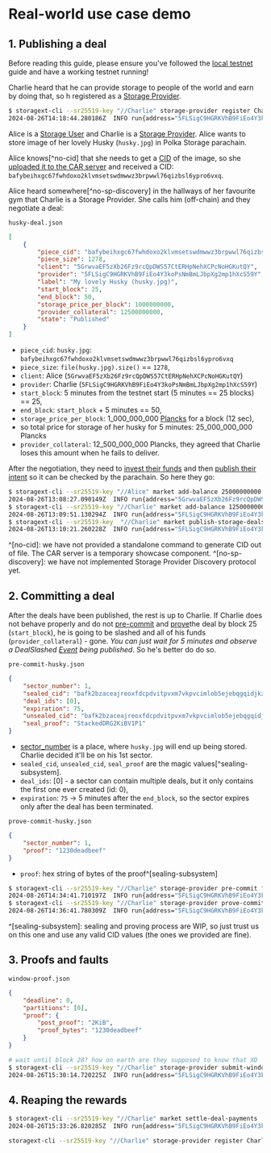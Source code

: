 # Real-world use case demo

## 1. Publishing a deal

<div class="warning">
Before reading this guide, please ensure you've followed the <a href="./local-testnet.md">local testnet</a> guide and have a working testnet running!
</div>

Charlie heard that he can provide storage to people of the world and earn by doing that, so h registered as a [Storage Provider](../glossary.md).

```bash
$ storagext-cli --sr25519-key "//Charlie" storage-provider register Charlie
2024-08-26T14:18:44.280186Z  INFO run{address="5FLSigC9HGRKVhB9FiEo4Y3koPsNmBmLJbpXg2mp1hXcS59Y"}: storagext_cli::cmd::storage_provider: [0x9a07…aaec] Successfully registered Charlie, seal: StackedDRGWindow2KiBV1P1 in Storage Provider Pallet
```

Alice is a [Storage User](../glossary.md#storage-user) and Charlie is a [Storage Provider](../glossary.md#storage-provider).
Alice wants to store image of her lovely Husky (`husky.jpg`) in Polka Storage parachain.

Alice knows[^no-cid] that she needs to get a [CID](https://github.com/multiformats/cid) of the image, so she [uploaded it to the CAR server](../storage-provider-cli/storage.md#upload-a-file)
and received a CID: `bafybeihxgc67fwhdoxo2klvmsetswdmwwz3brpwwl76qizbsl6ypro6vxq`.

Alice heard somewhere[^no-sp-discovery] in the hallways of her favourite gym that Charlie is a Storage Provider.
She calls him (off-chain) and they negotiate a deal:

`husky-deal.json`
```json
[
    {
        "piece_cid": "bafybeihxgc67fwhdoxo2klvmsetswdmwwz3brpwwl76qizbsl6ypro6vxq",
        "piece_size": 1278,
        "client": "5GrwvaEF5zXb26Fz9rcQpDWS57CtERHpNehXCPcNoHGKutQY",
        "provider": "5FLSigC9HGRKVhB9FiEo4Y3koPsNmBmLJbpXg2mp1hXcS59Y",
        "label": "My lovely Husky (husky.jpg)",
        "start_block": 25,
        "end_block": 50,
        "storage_price_per_block": 1000000000,
        "provider_collateral": 12500000000,
        "state": "Published"
    }
]
```

- `piece_cid`:  `husky.jpg`: `bafybeihxgc67fwhdoxo2klvmsetswdmwwz3brpwwl76qizbsl6ypro6vxq`
- `piece_size`: `file(husky.jpg).size()` == `1278`,
- `client`: Alice (`5GrwvaEF5zXb26Fz9rcQpDWS57CtERHpNehXCPcNoHGKutQY`)
- `provider`: Charlie (`5FLSigC9HGRKVhB9FiEo4Y3koPsNmBmLJbpXg2mp1hXcS59Y`)
- `start_block`: 5 minutes from the testnet start (5 minutes == 25 blocks) == 25,
- `end_block`: `start_block` + 5 minutes == 50,
- `storage_price_per_block`: 1_000_000_000 [Plancks](../glossary.md#planck) for a block (12 sec),
- so total price for storage of her husky for 5 minutes: 25_000_000_000 Plancks
- `provider_collateral`: 12_500_000_000 Plancks, they agreed that Charlie loses this amount when he fails to deliver.

After the negotiation, they need to [invest their funds](../pallets/market.md#add_balance) and then [publish their intent](../pallets/market.md#publish_storage_deals) so it can be checked by the parachain.
So here they go:

```bash
$ storagext-cli --sr25519-key "//Alice" market add-balance 25000000000
2024-08-26T13:08:27.090149Z  INFO run{address="5GrwvaEF5zXb26Fz9rcQpDWS57CtERHpNehXCPcNoHGKutQY"}: storagext_cli::cmd::market: [0x034f…b800] Successfully added 25000000000 to Market Balance
$ storagext-cli --sr25519-key "//Charlie" market add-balance 12500000000
2024-08-26T13:09:51.130294Z  INFO run{address="5FLSigC9HGRKVhB9FiEo4Y3koPsNmBmLJbpXg2mp1hXcS59Y"}: storagext_cli::cmd::market: [0xdd8e…18f2] Successfully added 12500000000 to Market Balance
$ storagext-cli --sr25519-key  "//Charlie" market publish-storage-deals --client-sr25519-key  "//Alice" "@husky-deal.json"
2024-08-26T13:10:21.260228Z  INFO run{address="5FLSigC9HGRKVhB9FiEo4Y3koPsNmBmLJbpXg2mp1hXcS59Y"}: storagext_cli::cmd::market: [0xd547…161d] Successfully published storage deals
```

^[no-cid]: we have not provided a standalone command to generate CID out of file. The CAR server is a temporary showcase component.
^[no-sp-discovery]: we have not implemented Storage Provider Discovery protocol yet.

## 2. Committing a deal

After the deals have been published, the rest is up to Charlie.
If Charlie does not behave properly and do not [pre-commit](../pallets/storage-provider.md#pre_commit_sector) and [prove](../pallets/storage-provider.md#prove_commit_sector)the deal by block 25 (`start_block`),
he is going to be slashed and all of his funds (`provider_collateral`) - gone. *You can just wait for 5 minutes and observe a DealSlashed [Event](../pallets/market.md#events) being published*.
So he's better do do so.

`pre-commit-husky.json`
```json
{
    "sector_number": 1,
    "sealed_cid": "bafk2bzaceajreoxfdcpdvitpvxm7vkpvcimlob5ejebqgqidjkz4qoug4q6zu",
    "deal_ids": [0],
    "expiration": 75,
    "unsealed_cid": "bafk2bzaceajreoxfdcpdvitpvxm7vkpvcimlob5ejebqgqidjkz4qoug4q6zu",
    "seal_proof": "StackedDRG2KiBV1P1"
}
```
- [sector_number](../glossary.md#sector) is a place, where `husky.jpg` will end up being stored. Charlie decided it'll be on his 1st sector.
- `sealed_cid`, `unsealed_cid`, `seal_proof` are the magic values[^sealing-subsystem].
- `deal_ids`: [0] - a sector can contain multiple deals, but it only contains the first one ever created (id: 0),
- `expiration`: `75` -> 5 minutes after the `end_block`, so the sector expires only after the deal has been terminated.


`prove-commit-husky.json`
```json
{
    "sector_number": 1,
    "proof": "1230deadbeef"
}
```
- `proof`: hex string of bytes of the proof^[sealing-subsystem]

```bash
$ storagext-cli --sr25519-key "//Charlie" storage-provider pre-commit "@pre-commit-husky.json"
2024-08-26T14:34:41.710197Z  INFO run{address="5FLSigC9HGRKVhB9FiEo4Y3koPsNmBmLJbpXg2mp1hXcS59Y"}: storagext_cli::cmd::storage_provider: [0x28ef…801e] Successfully pre-commited sector 1.
$ storagext-cli --sr25519-key "//Charlie" storage-provider prove-commit "@prove-commit-husky.json"
2024-08-26T14:36:41.780309Z  INFO run{address="5FLSigC9HGRKVhB9FiEo4Y3koPsNmBmLJbpXg2mp1hXcS59Y"}: storagext_cli::cmd::storage_provider: [0xbef5…a305] Successfully proven sector 1.
```

^[sealing-subsystem]: sealing and proving process are WIP, so just trust us on this one and use any valid CID values (the ones we provided are fine).

## 3. Proofs and faults

`window-proof.json`
```json
{
    "deadline": 0,
    "partitions": [0],
    "proof": {
        "post_proof": "2KiB",
        "proof_bytes": "1230deadbeef"
    }
}
```

```bash
# wait until block 28? how on earth are they supposed to know that XD
$ storagext-cli --sr25519-key "//Charlie" storage-provider submit-windowed-post "@windowed-post.json"
2024-08-26T15:30:14.720225Z  INFO run{address="5FLSigC9HGRKVhB9FiEo4Y3koPsNmBmLJbpXg2mp1hXcS59Y"}: storagext_cli::cmd::storage_provider: [0xa233…1f9d] Successfully submitted proof.
```

## 4. Reaping the rewards

```bash
$ storagext-cli --sr25519-key "//Charlie" market settle-deal-payments
2024-08-26T15:33:26.820285Z  INFO run{address="5FLSigC9HGRKVhB9FiEo4Y3koPsNmBmLJbpXg2mp1hXcS59Y"}: storagext_cli::cmd::market: [0x9aa4…dcdd] Successfully settled deal payments
```

```bash
storagext-cli --sr25519-key "//Charlie" storage-provider register Charlie && storagext-cli --sr25519-key "//Alice" market add-balance 25000000000 && storagext-cli --sr25519-key "//Charlie" market add-balance 12500000000 && storagext-cli --sr25519-key  "//Charlie" market publish-storage-deals --client-sr25519-key  "//Alice" "@husky-deal.json" && storagext-cli --sr25519-key "//Charlie" storage-provider pre-commit "@pre-commit-husky.json" && storagext-cli --sr25519-key "//Charlie" storage-provider prove-commit "@prove-commit-husky.json"
```
